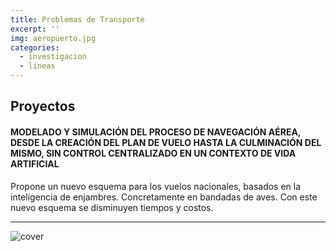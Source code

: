 ```yaml
---
title: Problemas de Transporte
excerpt: ''
img: aeropuerto.jpg
categories:
  - investigacion
  - lineas
---
```


## Proyectos

#### MODELADO Y SIMULACIÓN DEL PROCESO DE NAVEGACIÓN AÉREA, DESDE LA CREACIÓN DEL PLAN DE VUELO HASTA LA CULMINACIÓN DEL MISMO, SIN CONTROL CENTRALIZADO EN UN CONTEXTO DE VIDA ARTIFICIAL

Propone un nuevo esquema para los vuelos nacionales, basados en la inteligencia de enjambres. Concretamente en bandadas de aves. Con este nuevo esquema se disminuyen tiempos y costos. 

---

<img class="d-block m-auto" src="aerocontrol.png" alt="cover">
